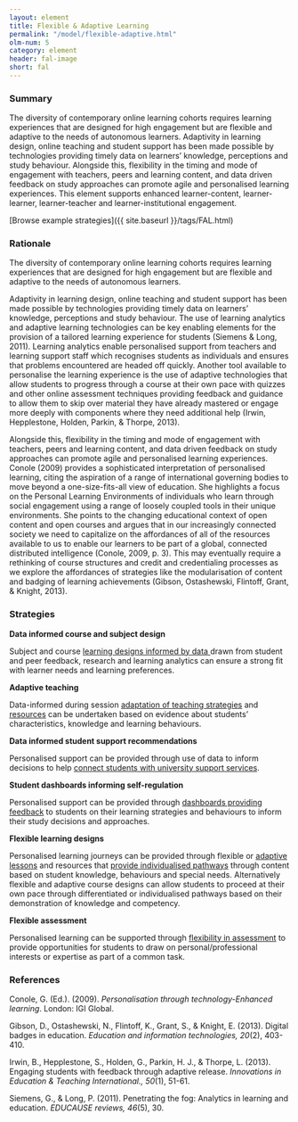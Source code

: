 ```yaml
---
layout: element
title: Flexible & Adaptive Learning
permalink: "/model/flexible-adaptive.html"
olm-num: 5
category: element
header: fal-image
short: fal
---
```


### Summary

The diversity of contemporary online learning cohorts requires learning experiences that are designed for high engagement but are flexible and adaptive to the needs of autonomous learners. Adaptivity in learning design, online teaching and student support has been made possible by technologies providing timely data on learners’ knowledge, perceptions and study behaviour. Alongside this, flexibility in the timing and mode of engagement with teachers, peers and learning content, and data driven feedback on study approaches can promote agile and personalised learning experiences. This element supports enhanced learner-content, learner-learner, learner-teacher and learner-institutional engagement.

[Browse example strategies]({{ site.baseurl }}/tags/FAL.html)

### Rationale

The diversity of contemporary online learning cohorts requires learning experiences that are designed for high engagement but are flexible and adaptive to the needs of autonomous learners. 

Adaptivity in learning design, online teaching and student support has been made possible by technologies providing timely data on learners’ knowledge, perceptions and study behaviour. The use of learning analytics and adaptive learning technologies can be key enabling elements for the provision of a tailored learning experience for students (Siemens & Long, 2011). Learning analytics enable personalised support from teachers and learning support staff which recognises students as individuals and ensures that problems encountered are headed off quickly. Another tool available to personalise the learning experience is the use of adaptive technologies that allow students to progress through a course at their own pace with quizzes and other online assessment techniques providing feedback and guidance to allow them to skip over material they have already mastered or engage more deeply with components where they need additional help (Irwin, Hepplestone, Holden, Parkin, & Thorpe, 2013).

Alongside this, flexibility in the timing and mode of engagement with teachers, peers and learning content, and data driven feedback on study approaches can promote agile and personalised learning experiences. Conole (2009) provides a sophisticated interpretation of personalised learning, citing the aspiration of a range of international governing bodies to move beyond a one-size-fits-all view of education. She highlights a focus on the Personal Learning Environments of individuals who learn through social engagement using a range of loosely coupled tools in their unique environments. She points to the changing educational context of open content and open courses and argues that in our increasingly connected society we need to capitalize on the affordances of all of the resources available to us to enable our learners to be part of a global, connected distributed intelligence (Conole, 2009, p. 3). This may eventually require a rethinking of course structures and credit and credentialing processes as we explore the affordances of strategies like the modularisation of content and badging of learning achievements (Gibson, Ostashewski, Flintoff, Grant, & Knight, 2013).

### Strategies

**Data informed course and subject design**

Subject and course [learning designs informed by data ](#)drawn from student and peer feedback, research and learning analytics can ensure a strong fit with learner needs and learning preferences.

**Adaptive teaching**

Data-informed during session [adaptation of teaching strategies](#) and [resources](#) can be undertaken based on evidence about students’ characteristics, knowledge and learning behaviours.

**Data informed student support recommendations**

Personalised support can be provided through use of data to inform decisions to help [connect students with university support services](#).

**Student dashboards informing self-regulation**

Personalised support can be provided through [dashboards providing feedback](#) to students on their learning strategies and behaviours to inform their study decisions and approaches.

**Flexible learning designs**

Personalised learning journeys can be provided through flexible or [adaptive lessons](#) and resources that [provide individualised pathways](#) through content based on student knowledge, behaviours and special needs. Alternatively flexible and adaptive course designs can allow students to proceed at their own pace through differentiated or individualised pathways based on their demonstration of knowledge and competency.

**Flexible assessment**

Personalised learning can be supported through [flexibility in assessment](#) to provide opportunities for students to draw on personal/professional interests or expertise as part of a common task.

### References

<div class="apa-ref" markdown="1">

Conole, G. (Ed.). (2009). *Personalisation through technology-Enhanced learning*. London: IGI Global.

Gibson, D., Ostashewski, N., Flintoff, K., Grant, S., & Knight, E. (2013). Digital badges in education. *Education and information technologies, 20*(2), 403-410.

Irwin, B., Hepplestone, S., Holden, G., Parkin, H. J., & Thorpe, L. (2013). Engaging students with feedback through adaptive release. *Innovations in Education & Teaching International., 50*(1), 51-61.

Siemens, G., & Long, P. (2011). Penetrating the fog: Analytics in learning and education. *EDUCAUSE reviews, 46*(5), 30.

</div>
